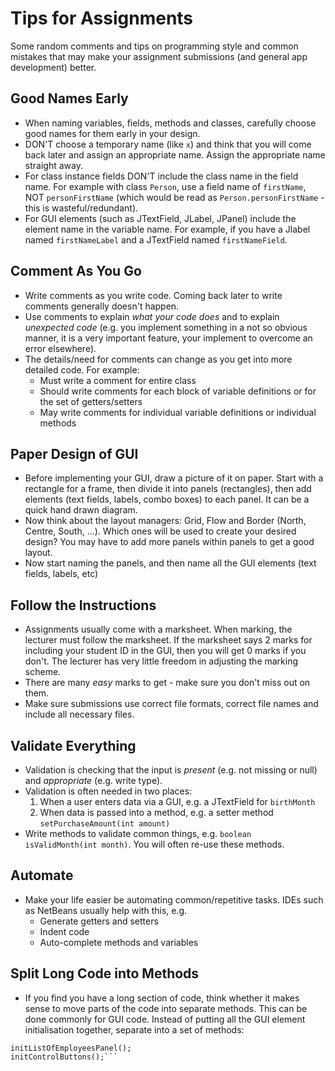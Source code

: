 # Tips for Assignments

Some random comments and tips on programming style and common mistakes that may make your assignment submissions (and general app development) better.

## Good Names Early

- When naming variables, fields, methods and classes, carefully choose good names for them early in your design. 
- DON'T choose a temporary name (like `x`) and think that you will come back later and assign an appropriate name. Assign the appropriate name straight away.
- For class instance fields DON'T include the class name in the field name. For example with class `Person`, use a field name of `firstName`, NOT `personFirstName` (which would be read as `Person.personFirstName` - this is wasteful/redundant).
- For GUI elements (such as JTextField, JLabel, JPanel) include the element name in the variable name. For example, if you have a Jlabel named `firstNameLabel` and a JTextField named `firstNameField`. 

## Comment As You Go

- Write comments as you write code. Coming back later to write comments generally doesn't happen.
- Use comments to explain *what your code does* and to explain *unexpected code* (e.g. you implement something in a not so obvious manner, it is a very important feature, your implement to overcome an error elsewhere).
- The details/need for comments can change as you get into more detailed code. For example:
  - Must write a comment for entire class
  - Should write comments for each block of variable definitions or for the set of getters/setters
  - May write comments for individual variable definitions or individual methods
  
## Paper Design of GUI

- Before implementing your GUI, draw a picture of it on paper. Start with a rectangle for a frame, then divide it into panels (rectangles), then add elements (text fields, labels, combo boxes) to each panel. It can be a quick hand drawn diagram.
- Now think about the layout managers: Grid, Flow and Border (North, Centre, South, ...). Which ones will be used to create your desired design? You may have to add more panels within panels to get a good layout.
- Now start naming the panels, and then name all the GUI elements (text fields, labels, etc)

## Follow the Instructions

- Assignments usually come with a marksheet. When marking, the lecturer must follow the marksheet. If the marksheet says 2 marks for including your student ID in the GUI, then you will get 0 marks if you don't. The lecturer has very little freedom in adjusting the marking scheme. 
- There are many *easy* marks to get - make sure you don't miss out on them.
- Make sure submissions use correct file formats, correct file names and include all necessary files. 

## Validate Everything

- Validation is checking that the input is *present* (e.g. not missing or null) and *appropriate* (e.g. write type). 
- Validation is often needed in two places: 
  1. When a user enters data via a GUI, e.g. a JTextField for `birthMonth`
  2. When data is passed into a method, e.g. a setter method `setPurchaseAmount(int amount)`
- Write methods to validate common things, e.g. `boolean isValidMonth(int month)`. You will often re-use these methods.

## Automate

- Make your life easier be automating common/repetitive tasks. IDEs such as NetBeans usually help with this, e.g.
  - Generate getters and setters
  - Indent code
  - Auto-complete methods and variables
  
## Split Long Code into Methods

- If you find you have a long section of code, think whether it makes sense to move parts of the code into separate methods. This can be done commonly for GUI code. Instead of putting all the GUI element initialisation together, separate into a set of methods:

```initNewEmployeePanel();
initListOfEmployeesPanel();
initControlButtons();```



